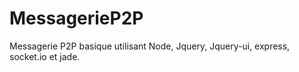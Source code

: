 MessagerieP2P
=============

Messagerie P2P basique utilisant Node, Jquery, Jquery-ui, express, socket.io et jade.
